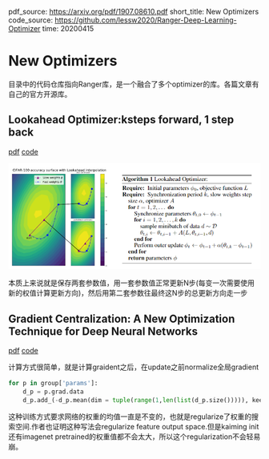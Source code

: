 pdf_source: https://arxiv.org/pdf/1907.08610.pdf
short_title: New Optimizers
code_source: https://github.com/lessw2020/Ranger-Deep-Learning-Optimizer
time: 20200415

# New Optimizers

目录中的代码仓库指向Ranger库，是一个融合了多个optimizer的库。各篇文章有自己的官方开源库。

## Lookahead Optimizer:ksteps forward, 1 step back

[pdf](https://arxiv.org/pdf/1907.08610.pdf) [code](https://github.com/alphadl/lookahead.pytorch)

![image](res/look_ahead_optimizer.png)

本质上来说就是保存两套参数值，用一套参数值正常更新N步(每变一次需要使用新的权值计算更新方向)，然后用第二套参数往最终这N步的总更新方向走一步

## Gradient Centralization: A New Optimization Technique for Deep Neural Networks

[pdf](https://arxiv.org/pdf/2004.01461v2.pdf) [code](https://github.com/Yonghongwei/Gradient-Centralization)

计算方式很简单，就是计算graident之后，在update之前normalize全局gradient
```python
for p in group['params']:
    d_p = p.grad.data
    d_p.add_(-d_p.mean(dim = tuple(range(1,len(list(d_p.size())))), keepdim = True))
```

这种训练方式要求网络的权重的均值一直是不变的，也就是regularize了权重的搜索空间.作者也证明这种写法会regularize feature output space.但是kaiming init 还有imagenet pretrained的权重值都不会太大，所以这个regularization不会轻易崩。


